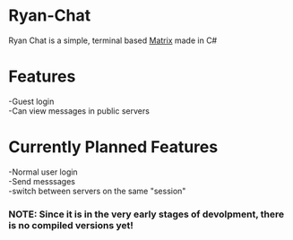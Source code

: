 # Ryan-Chat
Ryan Chat is a simple, terminal based [Matrix](https://matrix.org) made in C#  

# Features  
-Guest login  
-Can view messages in public servers  

# Currently Planned Features  
-Normal user login  
-Send messsages  
-switch between servers on the same "session"  

### NOTE: Since it is in the very early stages of devolpment, there is no compiled versions yet!
